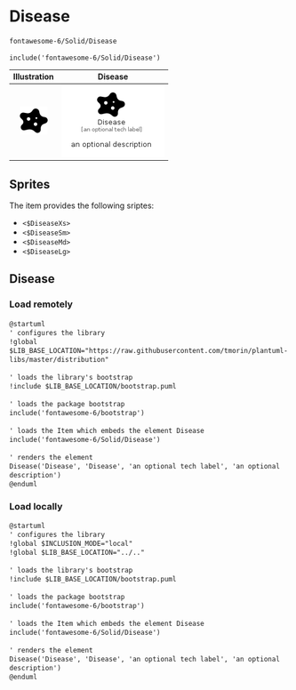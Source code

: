 # Disease


```text
fontawesome-6/Solid/Disease
```

```text
include('fontawesome-6/Solid/Disease')
```



| Illustration | Disease |
| :---: | :---: |
| ![illustration for Illustration](../../fontawesome-6/Solid/Disease.png) | ![illustration for Disease](../../fontawesome-6/Solid/Disease.Local.png) |



## Sprites
The item provides the following sriptes:

- `<$DiseaseXs>`
- `<$DiseaseSm>`
- `<$DiseaseMd>`
- `<$DiseaseLg>`





## Disease

### Load remotely
```plantuml
@startuml
' configures the library
!global $LIB_BASE_LOCATION="https://raw.githubusercontent.com/tmorin/plantuml-libs/master/distribution"

' loads the library's bootstrap
!include $LIB_BASE_LOCATION/bootstrap.puml

' loads the package bootstrap
include('fontawesome-6/bootstrap')

' loads the Item which embeds the element Disease
include('fontawesome-6/Solid/Disease')

' renders the element
Disease('Disease', 'Disease', 'an optional tech label', 'an optional description')
@enduml
```

### Load locally
```plantuml
@startuml
' configures the library
!global $INCLUSION_MODE="local"
!global $LIB_BASE_LOCATION="../.."

' loads the library's bootstrap
!include $LIB_BASE_LOCATION/bootstrap.puml

' loads the package bootstrap
include('fontawesome-6/bootstrap')

' loads the Item which embeds the element Disease
include('fontawesome-6/Solid/Disease')

' renders the element
Disease('Disease', 'Disease', 'an optional tech label', 'an optional description')
@enduml
```

